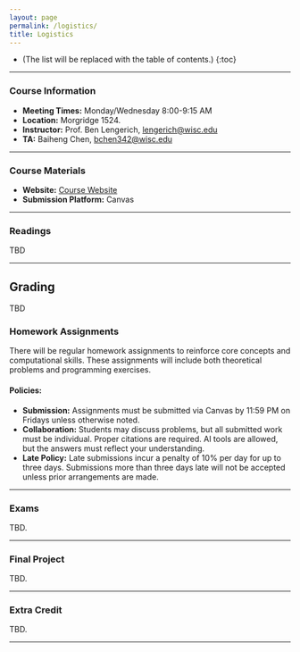```yaml
---
layout: page
permalink: /logistics/
title: Logistics
---
```


- (The list will be replaced with the table of contents.)
  {:toc}

---

### Course Information

- **Meeting Times:** Monday/Wednesday 8:00-9:15 AM
- **Location:** Morgridge 1524.
- **Instructor:** Prof. Ben Lengerich, lengerich@wisc.edu
- **TA:** Baiheng Chen, bchen342@wisc.edu

---

### Course Materials

- **Website:** [Course Website](https://adaptinfer.org/dgm-fall-2025)
- **Submission Platform:** Canvas

---

### Readings

TBD

---

## Grading

TBD

### Homework Assignments

There will be regular homework assignments to reinforce core concepts and computational skills. These assignments will include both theoretical problems and programming exercises.

#### Policies:

- **Submission:** Assignments must be submitted via Canvas by 11:59 PM on Fridays unless otherwise noted.
- **Collaboration:** Students may discuss problems, but all submitted work must be individual. Proper citations are required. AI tools are allowed, but the answers must reflect your understanding.
- **Late Policy:** Late submissions incur a penalty of 10% per day for up to three days. Submissions more than three days late will not be accepted unless prior arrangements are made.

---

### Exams

TBD.

---

### Final Project

TBD.

---

### Extra Credit

TBD.

---
